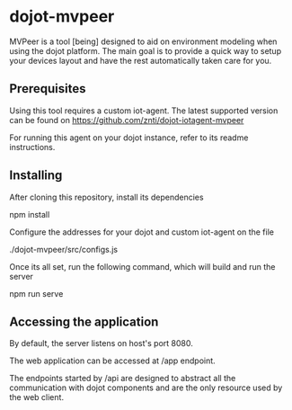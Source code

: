 # dojot-mvpeer

MVPeer is a tool [being] designed to aid on environment modeling when using the dojot platform.
The main goal is to provide a quick way to setup your devices layout and have the rest automatically taken care for you.

## Prerequisites

Using this tool requires a custom iot-agent.
The latest supported version can be found on https://github.com/znti/dojot-iotagent-mvpeer

For running this agent on your dojot instance, refer to its readme instructions.

## Installing

After cloning this repository, install its dependencies

npm install

Configure the addresses for your dojot and custom iot-agent on the file

./dojot-mvpeer/src/configs.js

Once its all set, run the following command, which will build and run the server

npm run serve


## Accessing the application

By default, the server listens on host's port 8080. 

The web application can be accessed at /app endpoint.

The endpoints started by /api are designed to abstract all the communication with dojot components and are the only resource used by the web client.
